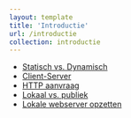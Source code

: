 ```yaml
---
layout: template
title: 'Introductie'
url: /introductie
collection: introductie
---
```

* <a href="/introductie/statisch-vs-dynamisch">Statisch vs. Dynamisch</a>
* <a href="/introductie/introductie/client-server">Client-Server</a>
* <a href="/introductie/http-aanvraag">HTTP aanvraag</a>
* <a href="/introductie/lokaal-vs-publiek">Lokaal vs. publiek</a>
* <a href="/introductie/lokale-webserver-opzetten">Lokale webserver opzetten</a>